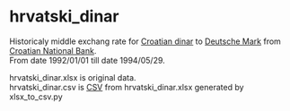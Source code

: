 # hrvatski_dinar

Historicaly middle exchang rate for [Croatian dinar](https://en.wikipedia.org/wiki/Croatian_dinar) to [Deutsche Mark](https://en.wikipedia.org/wiki/Deutsche_Mark) from [Croatian National Bank](www.hnb.hr).  
From date 1992/01/01 till date 1994/05/29.

hrvatski\_dinar.xlsx is original data.  
hrvatski\_dinar.csv is [CSV](https://en.wikipedia.org/wiki/Comma-separated_values) from hrvatski\_dinar.xlsx generated by xlsx\_to\_csv.py